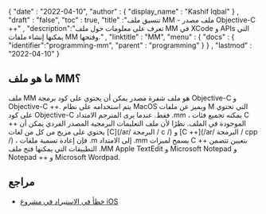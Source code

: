 {
  "date" : "2022-04-10",
  "author" : {
    "display_name" : "Kashif Iqbal"
} ,
  "draft" : "false",
  "toc" : true,
  "title" :"تنسيق ملف MM - ملف مصدر Objective-C ++" ,
  "description":"تعرف على معلومات حول ملف MM في XCode و APIs التي يمكنها إنشاء ملفات MM وفتحها." ,
  "linktitle" : "MM",
  "menu" : {
    "docs" : {
      "identifier":"programming-mm",
      "parent" : "programming"
}
} ,
  "lastmod" : "2022-04-10"
}

## ما هو ملف MM؟

ملف MM هو ملف شفرة مصدر يمكن أن يحتوي على كود برمجة Objective-C و Objective-C ++. يتم استخدامه على نظام MacOS ويميز عن ملفات M التي تحتوي على كود Objective-C فقط. عندما يرى المترجم الامتداد .mm ، يمكنه تجميع فئات C ++ الموجودة في الملف. نظرًا لأن ملف التعليمات البرمجية المصدر الفردي يمكن أن يحتوي على مزيج من كل من لغات [C](/ar/ البرمجة / c /) و [C ++](/ar/ البرمجة / cpp /) ، فإن إعادة تسمية ملفات .m إلى الامتداد .mm يسمح لميزات C ++ بتعيين تتضمن التطبيقات التي يمكنها فتح ملف .MM Apple TextEdit و Microsoft Notepad و Notepad ++ و Microsoft Wordpad.

## مراجع

* [خطأ في الاستيراد في مشروع iOS](https://developer.apple.com/forums/thread/92931)

